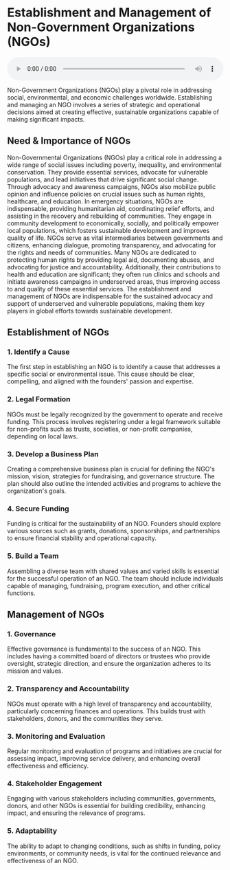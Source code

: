 # Establishment and Management of Non-Government Organizations (NGOs)

<audio controls style="width: 100%;">
  <source src="../../../../../audio/4th_sem/ED/Unit-7 Social Entrepreneurship/7.e Establishment and Management of NGOs.mp3" type="audio/mpeg">
  Your browser does not support the audio element.
</audio>


Non-Government Organizations (NGOs) play a pivotal role in addressing social, environmental, and economic challenges worldwide. Establishing and managing an NGO involves a series of strategic and operational decisions aimed at creating effective, sustainable organizations capable of making significant impacts.
## Need & Importance of NGOs

Non-Governmental Organizations (NGOs) play a critical role in addressing a wide range of social issues including poverty, inequality, and environmental conservation. They provide essential services, advocate for vulnerable populations, and lead initiatives that drive significant social change. Through advocacy and awareness campaigns, NGOs also mobilize public opinion and influence policies on crucial issues such as human rights, healthcare, and education. In emergency situations, NGOs are indispensable, providing humanitarian aid, coordinating relief efforts, and assisting in the recovery and rebuilding of communities. They engage in community development to economically, socially, and politically empower local populations, which fosters sustainable development and improves quality of life. NGOs serve as vital intermediaries between governments and citizens, enhancing dialogue, promoting transparency, and advocating for the rights and needs of communities. Many NGOs are dedicated to protecting human rights by providing legal aid, documenting abuses, and advocating for justice and accountability. Additionally, their contributions to health and education are significant; they often run clinics and schools and initiate awareness campaigns in underserved areas, thus improving access to and quality of these essential services. The establishment and management of NGOs are indispensable for the sustained advocacy and support of underserved and vulnerable populations, making them key players in global efforts towards sustainable development.


## Establishment of NGOs

### 1. Identify a Cause
The first step in establishing an NGO is to identify a cause that addresses a specific social or environmental issue. This cause should be clear, compelling, and aligned with the founders' passion and expertise.

### 2. Legal Formation
NGOs must be legally recognized by the government to operate and receive funding. This process involves registering under a legal framework suitable for non-profits such as trusts, societies, or non-profit companies, depending on local laws.

### 3. Develop a Business Plan
Creating a comprehensive business plan is crucial for defining the NGO's mission, vision, strategies for fundraising, and governance structure. The plan should also outline the intended activities and programs to achieve the organization's goals.

### 4. Secure Funding
Funding is critical for the sustainability of an NGO. Founders should explore various sources such as grants, donations, sponsorships, and partnerships to ensure financial stability and operational capacity.

### 5. Build a Team
Assembling a diverse team with shared values and varied skills is essential for the successful operation of an NGO. The team should include individuals capable of managing, fundraising, program execution, and other critical functions.

## Management of NGOs

### 1. Governance
Effective governance is fundamental to the success of an NGO. This includes having a committed board of directors or trustees who provide oversight, strategic direction, and ensure the organization adheres to its mission and values.

### 2. Transparency and Accountability
NGOs must operate with a high level of transparency and accountability, particularly concerning finances and operations. This builds trust with stakeholders, donors, and the communities they serve.

### 3. Monitoring and Evaluation
Regular monitoring and evaluation of programs and initiatives are crucial for assessing impact, improving service delivery, and enhancing overall effectiveness and efficiency.

### 4. Stakeholder Engagement
Engaging with various stakeholders including communities, governments, donors, and other NGOs is essential for building credibility, enhancing impact, and ensuring the relevance of programs.

### 5. Adaptability
The ability to adapt to changing conditions, such as shifts in funding, policy environments, or community needs, is vital for the continued relevance and effectiveness of an NGO.
